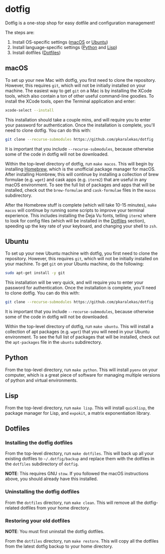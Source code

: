 # dotfig

Dotfig is a one-stop shop for easy dotfile and configuration
management!

The steps are:
1. Install OS-specific settings ([macOS](#macOS) or [Ubuntu](#Ubuntu))
2. Install language-specific settings ([Python](#Python) and [Lisp](#Lisp))
3. Install dotfiles ([Dotfiles](#Dotfiles))

## macOS

To set up your new Mac with dotfig, you first need to clone
the repository. However, this requires `git`, which will not
be initially installed on your machine. The easiest way to get
`git` on a Mac is by installing the XCode tools, which also
contain a ton of other useful command-line goodies. To install
the XCode tools, open the Terminal application and enter:

```bash
xcode-select --install
```

This installation should take a couple mins, and will require
you to enter your password for authentication. Once the
installation is complete, you'll need to clone dotfig. You
can do this with:

```bash
git clone --recurse-submodules https://github.com/pkaralekas/dotfig
```

It is important that you include `--recurse-submodules`, because
otherwise some of the code in dotfig will not be downloaded.

Within the top-level directory of dotfig, run `make macos`.
This will begin by installing [Homebrew](https://brew.sh/),
which is the unofficial package manager for macOS. After
installing Hombrew, this will continue by installing
a collection of brew formulae (e.g. `wget`) and cask apps
(e.g. `iterm2`) that are useful in any macOS environment.
To see the full list of packages and apps that will be
installed, check out the `brew-formulae` and `cask-formulae`
files in the `macos` subdirectory.

After the Homebrew stuff is complete (which will take 10-15
minutes), `make macos` will continue by running some scripts
to improve your terminal experience. This includes installing
the Deja Vu fonts, telling `iterm2` where to look for config
files (which will be installed in the [Dotfiles](#Dotfiles)
section), speeding up the key rate of your keyboard, and
changing your shell to `zsh`.

## Ubuntu

To set up your new Ubuntu machine with dotfig, you first need
to clone the repository. However, this requires `git`, which
will not be initially installed on your machine. To get `git`
on your Ubuntu machine, do the following:

```bash
sudo apt-get install -y git
```

This installation will be very quick, and will require you
to enter your password for authentication. Once the
installation is complete, you'll need to clone dotfig. You
can do this with:

```bash
git clone --recurse-submodules https://github.com/pkaralekas/dotfig
```

It is important that you include `--recurse-submodules`, because
otherwise some of the code in dotfig will not be downloaded.

Within the top-level directory of dotfig, run `make ubuntu`.
This will install a collection of apt packages (e.g. `wget`)
that you will need in your Ubuntu environment. To see the
full list of packages that will be installed, check out the
`apt-packages` file in the `ubuntu` subdirectory.

## Python

From the top-level directory, run `make python`. This will
install `pyenv` on your computer, which is a great piece of
software for managing multiple versions of python and
virtual environments.

## Lisp

From the top-level directory, run `make lisp`. This will
install `quicklisp`, the package manager for Lisp, and
`expokit`, a matrix exponentiation library.

## Dotfiles

### Installing the dotfig dotfiles

From the top-level directory, run `make dotfiles`. This will
back up all your existing dotfiles to `~/.dotfig/backup` and
replace them with the dotfiles in the `dotfiles` subdirectory
of `dotfig`.

**NOTE**: This requires GNU `stow`. If you followed the macOS
instructions above, you should already have this installed.

### Uninstalling the dotfig dotfiles

From the `dotfiles` directory, run `make clean`. This will
remove all the dotfig-related dotfiles from your home
directory.

### Restoring your old dotfiles

**NOTE**: You must first uninstall the dotfig dotfiles.

From the `dotfiles` directory, run `make restore`. This will
copy all the dotfiles from the latest dotfig backup to your
home directory.
